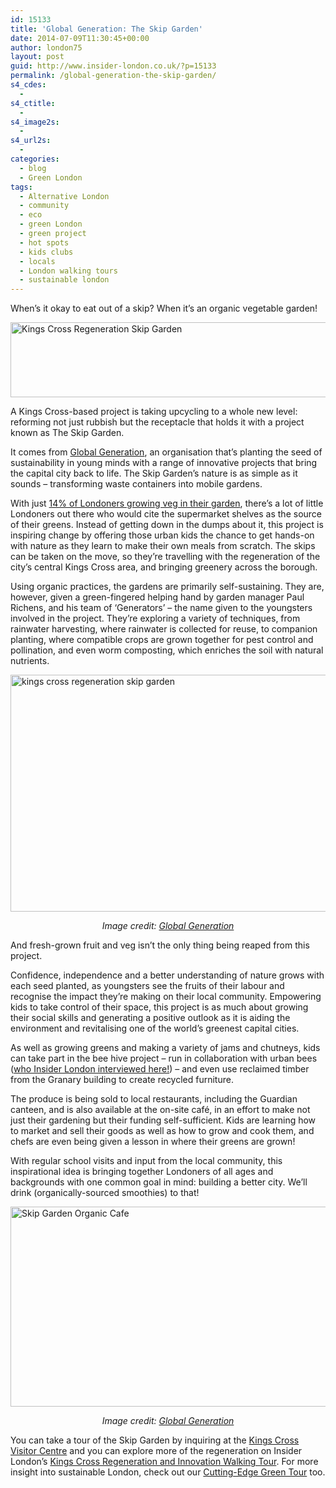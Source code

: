 ```yaml
---
id: 15133
title: 'Global Generation: The Skip Garden'
date: 2014-07-09T11:30:45+00:00
author: london75
layout: post
guid: http://www.insider-london.co.uk/?p=15133
permalink: /global-generation-the-skip-garden/
s4_cdes:
  - 
s4_ctitle:
  - 
s4_image2s:
  - 
s4_url2s:
  - 
categories:
  - blog
  - Green London
tags:
  - Alternative London
  - community
  - eco
  - green London
  - green project
  - hot spots
  - kids clubs
  - locals
  - London walking tours
  - sustainable london
---
```

When’s it okay to eat out of a skip? When it’s an organic vegetable garden!

[<img class="wp-image-15137 size-full aligncenter" src="http://www.insider-london.co.uk/wp-content/uploads/2014/07/skip-garden.jpg_mini.jpg" alt="Kings Cross Regeneration Skip Garden" width="569" height="120" />](http://www.insider-london.co.uk/wp-content/uploads/2014/07/skip-garden.jpg_mini.jpg)

A Kings Cross-based project is taking upcycling to a whole new level: reforming not just rubbish but the receptacle that holds it with a project known as The Skip Garden.

It comes from [Global Generation](http://globalgeneration.org.uk), an organisation that’s planting the seed of sustainability in young minds with a range of innovative projects that bring the capital city back to life. The Skip Garden’s nature is as simple as it sounds &#8211; transforming waste containers into mobile gardens.

With just [14% of Londoners growing veg in their garden](http://www.londoncouncils.gov.uk/), there’s a lot of little Londoners out there who would cite the supermarket shelves as the source of their greens. Instead of getting down in the dumps about it, this project is inspiring change by offering those urban kids the chance to get hands-on with nature as they learn to make their own meals from scratch. The skips can be taken on the move, so they’re travelling with the regeneration of the city’s central Kings Cross area, and bringing greenery across the borough.

Using organic practices, the gardens are primarily self-sustaining. They are, however, given a green-fingered helping hand by garden manager Paul Richens, and his team of ‘Generators’ – the name given to the youngsters involved in the project. They’re exploring a variety of techniques, from rainwater harvesting, where rainwater is collected for reuse, to companion planting, where compatible crops are grown together for pest control and pollination, and even worm composting, which enriches the soil with natural nutrients.

[<img class="size-full wp-image-15145 aligncenter" src="http://www.insider-london.co.uk/wp-content/uploads/2014/07/kings-cross-skip-garden.jpg" alt="kings cross regeneration skip garden" width="569" height="379" />](http://www.insider-london.co.uk/wp-content/uploads/2014/07/kings-cross-skip-garden.jpg)

<p style="text-align: center;">
  <i>Image credit: <a href="http://globalgeneration.org.uk/kings-cross-skip-garden" target="_blank">Global Generation</a></i>
</p>

And fresh-grown fruit and veg isn’t the only thing being reaped from this project.

Confidence, independence and a better understanding of nature grows with each seed planted, as youngsters see the fruits of their labour and recognise the impact they’re making on their local community. Empowering kids to take control of their space, this project is as much about growing their social skills and generating a positive outlook as it is aiding the environment and revitalising one of the world’s greenest capital cities.

As well as growing greens and making a variety of jams and chutneys, kids can take part in the bee hive project – run in collaboration with urban bees ([who Insider London interviewed here!](http://www.insider-london.co.uk/2014/06/27/urban-bees-interview/ "Insider Interview: Urban Bees")) – and even use reclaimed timber from the Granary building to create recycled furniture.

The produce is being sold to local restaurants, including the Guardian canteen, and is also available at the on-site café, in an effort to make not just their gardening but their funding self-sufficient. Kids are learning how to market and sell their goods as well as how to grow and cook them, and chefs are even being given a lesson in where their greens are grown!

With regular school visits and input from the local community, this inspirational idea is bringing together Londoners of all ages and backgrounds with one common goal in mind: building a better city. We’ll drink (organically-sourced smoothies) to that!

[<img class="wp-image-15139 size-full aligncenter" src="http://www.insider-london.co.uk/wp-content/uploads/2014/07/BeFunky_skip-cafe.jpg_mini.jpg" alt="Skip Garden Organic Cafe" width="569" height="320" />](http://www.insider-london.co.uk/wp-content/uploads/2014/07/BeFunky_skip-cafe.jpg_mini.jpg)

<p style="text-align: center;">
  <em>Image credit: <a href="http://globalgeneration.org.uk/kings-cross-skip-garden" target="_blank">Global Generation</a></em>
</p>

You can take a tour of the Skip Garden by inquiring at the [Kings Cross Visitor Centre](http://www.kingscross.co.uk/visit-kings-cross "Kings Cross Visitor Centre") and you can explore more of the regeneration on Insider London&#8217;s [Kings Cross Regeneration and Innovation Walking Tour](http://www.insider-london.co.uk/kings-cross-innovation-tour/). For more insight into sustainable London, check out our [Cutting-Edge Green Tour](http://www.insider-london.co.uk/london-eco-green-sustainable-walking-tour) too.